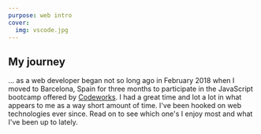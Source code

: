 ```yaml
---
purpose: web intro
cover:
  img: vscode.jpg
---
```


## My journey

... as a web developer began not so long ago in February 2018 when I moved to Barcelona, Spain for three months to participate in the JavaScript bootcamp offered by [Codeworks](https://codeworks.me). I had a great time and lot a lot in what appears to me as a way short amount of time. I've been hooked on web technologies ever since. Read on to see which one's I enjoy most and what I've been up to lately.
